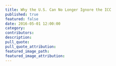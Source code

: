 ```yaml
---
title: Why the U.S. Can No Longer Ignore the ICC
published: true
featured: false
date: 2016-05-01 12:00:00
category:
contributors:
description:
pull_quote:
pull_quote_attribution:
featured_image_path:
featured_image_attribution:
---
```

